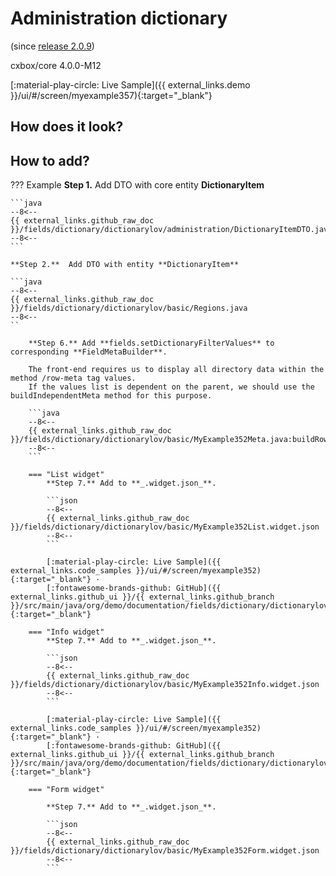 # Administration dictionary
(since [release 2.0.9](https://doc.cxbox.org/new/version209/"))

cxbox/core 4.0.0-M12 

[:material-play-circle: Live Sample]({{ external_links.demo }}/ui/#/screen/myexample357){:target="_blank"}

## How does it look?
 

## How to add?
??? Example
    **Step 1.**  Add DTO with core entity **DictionaryItem**
 
    ```java
    --8<--
    {{ external_links.github_raw_doc }}/fields/dictionary/dictionarylov/administration/DictionaryItemDTO.java
    --8<--
    ```
 
    **Step 2.**  Add DTO with entity **DictionaryItem**
    
    ```java
    --8<--
    {{ external_links.github_raw_doc }}/fields/dictionary/dictionarylov/basic/Regions.java
    --8<--
    `` 
            
        **Step 6.** Add **fields.setDictionaryFilterValues** to corresponding **FieldMetaBuilder**.
        
        The front-end requires us to display all directory data within the method /row-meta tag values. 
        If the values list is dependent on the parent, we should use the buildIndependentMeta method for this purpose.
        
        ```java
        --8<--
        {{ external_links.github_raw_doc }}/fields/dictionary/dictionarylov/basic/MyExample352Meta.java:buildRowDependentMeta
        --8<--
        ```
        
        === "List widget"
            **Step 7.** Add to **_.widget.json_**.
        
            ```json
            --8<--
            {{ external_links.github_raw_doc }}/fields/dictionary/dictionarylov/basic/MyExample352List.widget.json
            --8<--
            ```
        
            [:material-play-circle: Live Sample]({{ external_links.code_samples }}/ui/#/screen/myexample352){:target="_blank"} ·
            [:fontawesome-brands-github: GitHub]({{ external_links.github_ui }}/{{ external_links.github_branch }}/src/main/java/org/demo/documentation/fields/dictionary/dictionarylov/basic){:target="_blank"}
        
        === "Info widget"
            **Step 7.** Add to **_.widget.json_**.
        
            ```json
            --8<--
            {{ external_links.github_raw_doc }}/fields/dictionary/dictionarylov/basic/MyExample352Info.widget.json
            --8<--
            ```
        
            [:material-play-circle: Live Sample]({{ external_links.code_samples }}/ui/#/screen/myexample352){:target="_blank"} ·
            [:fontawesome-brands-github: GitHub]({{ external_links.github_ui }}/{{ external_links.github_branch }}/src/main/java/org/demo/documentation/fields/dictionary/dictionarylov/basic){:target="_blank"}
         
        === "Form widget"
        
            **Step 7.** Add to **_.widget.json_**.
        
            ```json
            --8<--
            {{ external_links.github_raw_doc }}/fields/dictionary/dictionarylov/basic/MyExample352Form.widget.json
            --8<--
            ```  
        